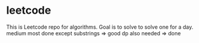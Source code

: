 # leetcode

This is Leetcode repo for algorithms. Goal is to solve to solve one for a day.
medium most done except substrings => good
dp also needed => done
